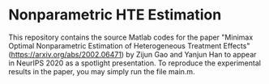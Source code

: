 # Nonparametric HTE Estimation

This repository contains the source Matlab codes for the paper "Minimax Optimal Nonparametric Estimation of Heterogeneous Treatment Effects" (https://arxiv.org/abs/2002.06471) by Zijun Gao and Yanjun Han to appear in NeurIPS 2020 as a spotlight presentation. To reproduce the experimental results in the paper, you may simply run the file main.m.

